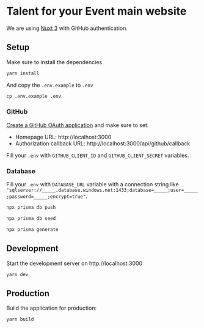 # Talent for your Event main website

We are using [Nuxt 3](https://v3.nuxtjs.org) with GitHub authentication.

## Setup

Make sure to install the dependencies

```bash
yarn install
```

And copy the `.env.example` to `.env`

```bash
cp .env.example .env
```

### GitHub

[Create a GitHub OAuth application](https://github.com/settings/applications/new) and make sure to set:

- Homepage URL: http://localhost:3000
- Authorization callback URL: http://localhost:3000/api/github/callback

Fill your `.env` with `GITHUB_CLIENT_ID` and `GITHUB_CLIENT_SECRET` variables.

### Database

Fill your `.env` with `DATABASE_URL` variable with a connection string like `"sqlserver://_____.database.windows.net:1433;database=_____;user=_____;password=_____;encrypt=true"`.

```bash
npx prisma db push
```

```bash
npx prisma db seed
```

```bash
npx prisma generate
```

## Development

Start the development server on http://localhost:3000

```bash
yarn dev
```

## Production

Build the application for production:

```bash
yarn build
```
